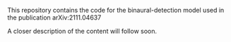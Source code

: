 This repository contains the code for the binaural-detection model used in the publication  	arXiv:2111.04637

A closer description of the content will follow soon.
